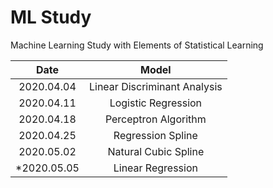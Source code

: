 # ML Study

Machine Learning Study with Elements of Statistical Learning

|Date|Model|
|:-:|:-:|
|2020.04.04|Linear Discriminant Analysis|
|2020.04.11|Logistic Regression|
|2020.04.18|Perceptron Algorithm|
|2020.04.25|Regression Spline|
|2020.05.02|Natural Cubic Spline|
|*2020.05.05|Linear Regression|
